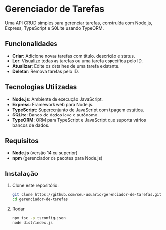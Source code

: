 # Gerenciador de Tarefas

Uma API CRUD simples para gerenciar tarefas, construída com Node.js, Express, TypeScript e SQLite usando TypeORM.

## Funcionalidades

- **Criar**: Adicione novas tarefas com título, descrição e status.
- **Ler**: Visualize todas as tarefas ou uma tarefa específica pelo ID.
- **Atualizar**: Edite os detalhes de uma tarefa existente.
- **Deletar**: Remova tarefas pelo ID.

## Tecnologias Utilizadas

- **Node.js**: Ambiente de execução JavaScript.
- **Express**: Framework web para Node.js.
- **TypeScript**: Superconjunto de JavaScript com tipagem estática.
- **SQLite**: Banco de dados leve e autônomo.
- **TypeORM**: ORM para TypeScript e JavaScript que suporta vários bancos de dados.

## Requisitos

- **Node.js** (versão 14 ou superior)
- **npm** (gerenciador de pacotes para Node.js)

## Instalação

1. Clone este repositório:

   ```bash
   git clone https://github.com/seu-usuario/gerenciador-de-tarefas.git
   cd gerenciador-de-tarefas

2. Rodar
   ```bash
   npx tsc -p tsconfig.json
   node dist/index.js
